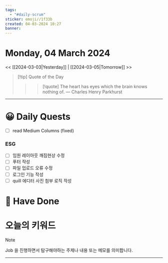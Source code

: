 ```yaml
---
tags:
  - "#daily-scrum"
sticker: emoji//1f33b
created: 04-03-2024 10:27
banner:
---
```

# Monday, 04 March 2024
<< [[2024-03-03|Yesterday]] | [[2024-03-05|Tomorrow]] >>

> [!tip] Quote of the Day  
> > > [!quote] The heart has eyes which the brain knows nothing of.
> — Charles Henry Parkhurst

---

#  😀 Daily Quests
- [ ] read Medium Columns (fixed)
### ESG
- [ ] 임원 레이아웃 깨짐현상 수정
- [ ] 푸터 작성
- [ ] 파일 업로드 오류 수정
- [ ] 로그인 기능 작성
- [ ] quill 에디터 사진 첨부 로직 작성
# 🙂 Have Done



# 오늘의 키워드

> [!NOTE]
> Job 을 진행하면서 탐구해야하는 주제나 내용 또는 메모를 의미합니다.


---
